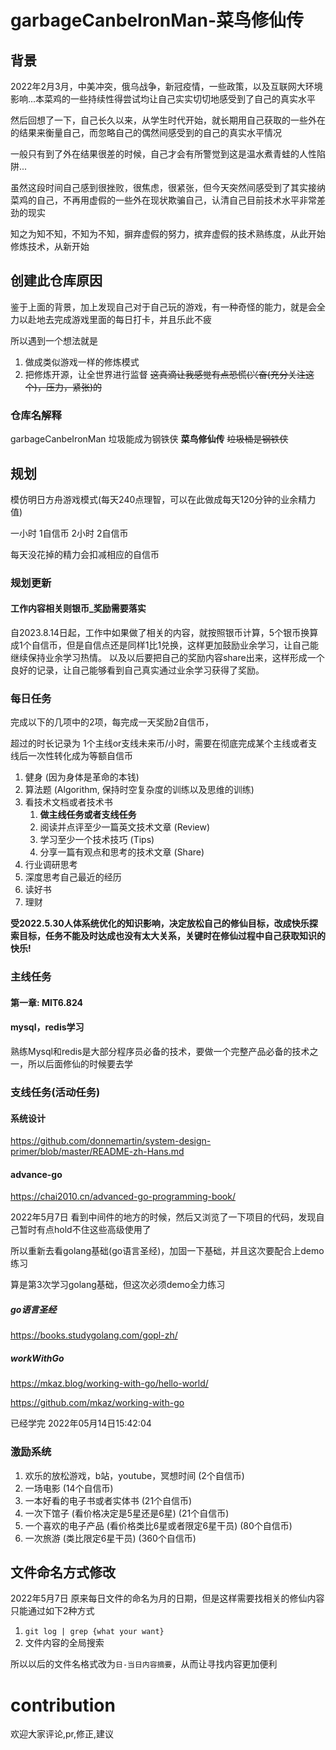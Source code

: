# garbageCanbeIronMan-菜鸟修仙传
## 背景
2022年2月3月，中美冲突，俄乌战争，新冠疫情，一些政策，以及互联网大环境影响...本菜鸡的一些持续性得尝试均让自己实实切切地感受到了自己的真实水平

然后回想了一下，自己长久以来，从学生时代开始，就长期用自己获取的一些外在的结果来衡量自己，而忽略自己的偶然间感受到的自己的真实水平情况

一般只有到了外在结果很差的时候，自己才会有所警觉到这是温水煮青蛙的人性陷阱...

虽然这段时间自己感到很挫败，很焦虑，很紧张，但今天突然间感受到了其实接纳菜鸡的自己，不再用虚假的一些外在现状欺骗自己，认清自己目前技术水平非常差劲的现实

知之为知不知，不知为不知，摒弃虚假的努力，摈弃虚假的技术熟练度，从此开始修炼技术，从新开始

## 创建此仓库原因
鉴于上面的背景，加上发现自己对于自己玩的游戏，有一种奇怪的能力，就是会全力以赴地去完成游戏里面的每日打卡，并且乐此不疲

所以遇到一个想法就是
1. 做成类似游戏一样的修炼模式
2. 把修炼开源，让全世界进行监督 ~~这真滴让我感觉有点恐慌(兴奋(充分关注这个)，压力，紧张)的~~

### 仓库名解释
garbageCanbeIronMan
垃圾能成为钢铁侠
**菜鸟修仙传**
~~垃圾桶是钢铁侠~~

## 规划
模仿明日方舟游戏模式(每天240点理智，可以在此做成每天120分钟的业余精力值) 

一小时 1自信币
2小时 2自信币

每天没花掉的精力会扣减相应的自信币

### 规划更新
#### 工作内容相关则银币_奖励需要落实
自2023.8.14日起，工作中如果做了相关的内容，就按照银币计算，5个银币换算成1个自信币，但是自信点还是同样1比1兑换，这样更加鼓励业余学习，让自己能继续保持业余学习热情。
以及以后要把自己的奖励内容share出来，这样形成一个良好的记录，让自己能够看到自己真实通过业余学习获得了奖励。

### 每日任务
完成以下的几项中的2项，每完成一天奖励2自信币，

超过的时长记录为 1个主线or支线未来币/小时，需要在彻底完成某个主线或者支线后一次性转化成为等额自信币

1. 健身 (因为身体是革命的本钱)
2. 算法题 (Algorithm, 保持时空复杂度的训练以及思维的训练)
3. 看技术文档或者技术书 
   1. **做主线任务或者支线任务**
   2. 阅读并点评至少一篇英文技术文章 (Review)
   3. 学习至少一个技术技巧 (Tips)
   4. 分享一篇有观点和思考的技术文章 (Share)
4. 行业调研思考
5. 深度思考自己最近的经历
6. 读好书
7. 理财

**受2022.5.30人体系统优化的知识影响，决定放松自己的修仙目标，改成快乐探索目标，任务不能及时达成也没有太大关系，关键时在修仙过程中自己获取知识的快乐!**

### 主线任务
#### 第一章: MIT6.824

#### mysql，redis学习
熟练Mysql和redis是大部分程序员必备的技术，要做一个完整产品必备的技术之一，所以后面修仙的时候要去学

### 支线任务(活动任务)
#### 系统设计
https://github.com/donnemartin/system-design-primer/blob/master/README-zh-Hans.md

#### advance-go
https://chai2010.cn/advanced-go-programming-book/

2022年5月7日 看到中间件的地方的时候，然后又浏览了一下项目的代码，发现自己暂时有点hold不住这些高级使用了

所以重新去看golang基础(go语言圣经)，加固一下基础，并且这次要配合上demo练习

算是第3次学习golang基础，但这次必须demo全力练习

##### go语言圣经
https://books.studygolang.com/gopl-zh/

##### workWithGo
https://mkaz.blog/working-with-go/hello-world/

https://github.com/mkaz/working-with-go

已经学完 2022年05月14日15:42:04 

### 激励系统
1. 欢乐的放松游戏，b站，youtube，冥想时间 (2个自信币)
2. 一场电影 (14个自信币)
3. 一本好看的电子书或者实体书 (21个自信币)
4. 一次下馆子 (看价格决定是5星还是6星) (21个自信币)
5. 一个喜欢的电子产品 (看价格类比6星或者限定6星干员) (80个自信币)
6. 一次旅游 (类比限定6星干员) (360个自信币)

## 文件命名方式修改
2022年5月7日 原来每日文件的命名为月的日期，但是这样需要找相关的修仙内容只能通过如下2种方式
1. `git log | grep {what your want}`
2. 文件内容的全局搜索

所以以后的文件名格式改为`日-当日内容摘要`，从而让寻找内容更加便利

# contribution
欢迎大家评论,pr,修正,建议
